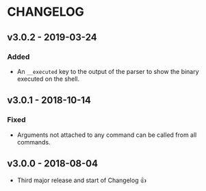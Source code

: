 # CHANGELOG

## v3.0.2 - 2019-03-24
### Added
- An `__executed` key to the output of the parser to show the binary executed on the shell.

## v3.0.1 - 2018-10-14
### Fixed
- Arguments not attached to any command can be called from all commands.

## v3.0.0 - 2018-08-04
- Third major release and start of Changelog 👍
